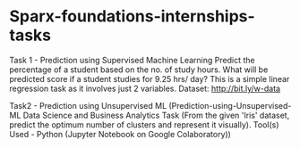 # Sparx-foundations-internships-tasks


Task 1 - Prediction using Supervised Machine Learning
Predict the percentage of a student based on the no. of study hours.
What will be predicted score if a student studies for 9.25 hrs/ day?
This is a simple linear regression task as it involves just 2 variables.
Dataset: http://bit.ly/w-data


Task2 - Prediction using Unsupervised ML (Prediction-using-Unsupervised-ML Data Science and Business Analytics Task (From the given 'Iris' dataset, predict the optimum number of clusters and represent it visually). Tool(s) Used - Python (Jupyter Notebook on Google Colaboratory))
